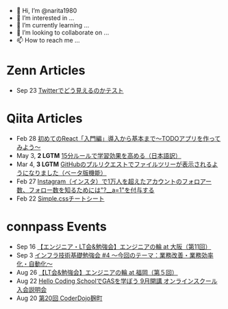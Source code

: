 - 👋 Hi, I’m @narita1980
- 👀 I’m interested in ...
- 🌱 I’m currently learning ...
- 💞️ I’m looking to collaborate on ...
- 📫 How to reach me ...

# Zenn Articles

<!-- profile updater begin: zenn -->
- Sep 23 [Twitterでどう見えるのかテスト](https://zenn.dev/narita1980/articles/cbb21f8d7f785752d6ac)
<!-- profile updater end: zenn -->

# Qiita Articles

<!-- profile updater begin: qiita -->
- Feb 28 [初めてのReact「入門編」導入から基本まで〜TODOアプリを作ってみよう〜](https://qiita.com/narita1980/items/49df43425ba2400bd0c2)
- May 3, **2 LGTM** [15分ルールで学習効果を高める（日本語訳）](https://qiita.com/narita1980/items/d0ad5246344fc6e4380f)
- Mar 4, **3 LGTM** [GitHubのプルリクエストでファイルツリーが表示されるようになりました（ベータ版機能）](https://qiita.com/narita1980/items/bee2c5232342a51e0415)
- Feb 27 [Instagram（インスタ）で1万人を超えたアカウントのフォロアー数、フォロー数を知るためには"?__a=1"を付与する](https://qiita.com/narita1980/items/630b7014fa893461b991)
- Feb 22 [Simple.cssチートシート](https://qiita.com/narita1980/items/fd2ccf0e91944aab9fd5)
<!-- profile updater end: qiita -->

# connpass Events

<!-- profile updater begin: connpass -->
- Sep 16 [【エンジニア・LT会&勉強会】エンジニアの輪 at 大阪（第11回）](https://connpass.com/event/292559/)
- Sep 3 [インフラ技術基礎勉強会 #4 ～今回のテーマ：業務改善・業務効率化・自動化～](https://infra365.connpass.com/event/286297/)
- Aug 26 [【LT会&勉強会】エンジニアの輪 at 福岡（第５回）](https://circle-of-engineer.connpass.com/event/292375/)
- Aug 22 [Hello Coding SchoolでGASを学ぼう 9月開講 オンラインスクール 入会説明会](https://future-tech-association.connpass.com/event/292568/)
- Aug 20 [第20回 CoderDojo麹町](https://coderdojo-kojimachi.connpass.com/event/292569/)
<!-- profile updater end: connpass -->

<!---
narita1980/narita1980 is a ✨ special ✨ repository because its `README.md` (this file) appears on your GitHub profile.
You can click the Preview link to take a look at your changes.
--->
